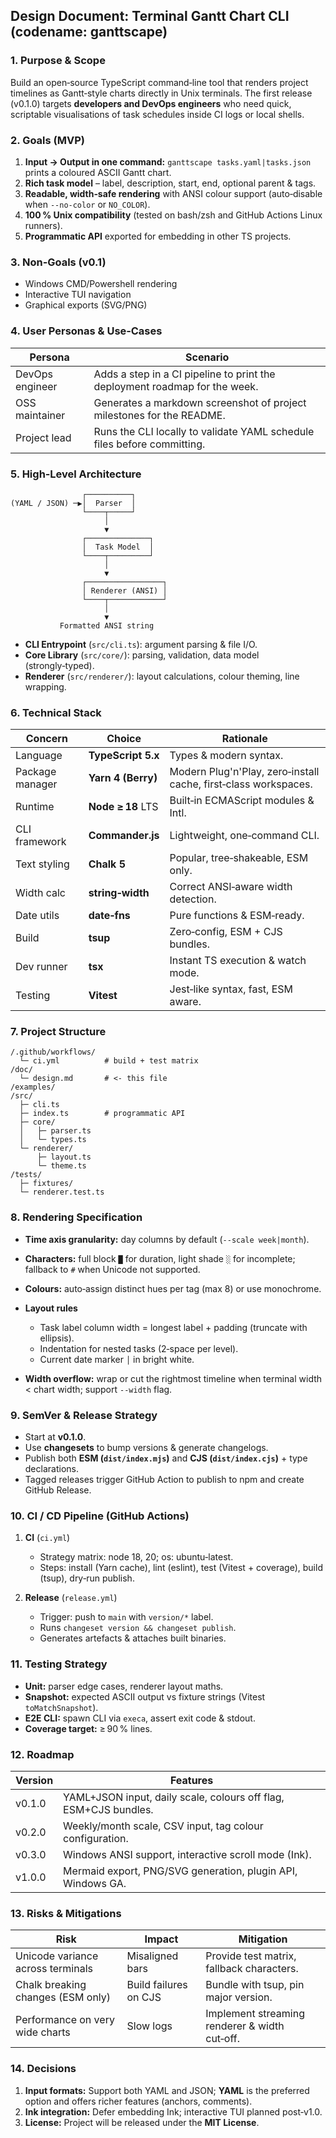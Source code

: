 ## Design Document: Terminal Gantt Chart CLI (codename: **ganttscape**)

### 1. Purpose & Scope

Build an open‑source TypeScript command‑line tool that renders project timelines as Gantt‑style charts directly in Unix terminals.  The first release (v0.1.0) targets **developers and DevOps engineers** who need quick, scriptable visualisations of task schedules inside CI logs or local shells.

### 2. Goals (MVP)

1. **Input → Output in one command:** `ganttscape tasks.yaml|tasks.json` prints a coloured ASCII Gantt chart.
2. **Rich task model** – label, description, start, end, optional parent & tags.
3. **Readable, width‑safe rendering** with ANSI colour support (auto‑disable when `--no‑color` or `NO_COLOR`).
4. **100 % Unix compatibility** (tested on bash/zsh and GitHub Actions Linux runners).
5. **Programmatic API** exported for embedding in other TS projects.

### 3. Non‑Goals (v0.1)

* Windows CMD/Powershell rendering
* Interactive TUI navigation
* Graphical exports (SVG/PNG)

### 4. User Personas & Use‑Cases

| Persona         | Scenario                                                                   |
| --------------- | -------------------------------------------------------------------------- |
| DevOps engineer | Adds a step in a CI pipeline to print the deployment roadmap for the week. |
| OSS maintainer  | Generates a markdown screenshot of project milestones for the README.      |
| Project lead    | Runs the CLI locally to validate YAML schedule files before committing.    |

### 5. High‑Level Architecture

```
                ┌──────────┐
(YAML / JSON) ─▶│  Parser  │
                └────┬─────┘
                     │
                     ▼
                ┌──────────────┐
                │  Task Model  │
                └────┬─────────┘
                     │
                     ▼
                ┌─────────────────┐
                │ Renderer (ANSI) │
                └────┬────────────┘
                     │
                     ▼
           Formatted ANSI string
```

* **CLI Entrypoint** (`src/cli.ts`): argument parsing & file I/O.
* **Core Library** (`src/core/`): parsing, validation, data model (strongly‑typed).
* **Renderer** (`src/renderer/`): layout calculations, colour theming, line wrapping.

### 6. Technical Stack

| Concern         | Choice             | Rationale                                                       |
| --------------- | ------------------ | --------------------------------------------------------------- |
| Language        | **TypeScript 5.x** | Types & modern syntax.                                          |
| Package manager | **Yarn 4 (Berry)** | Modern Plug'n'Play, zero‑install cache, first‑class workspaces. |
| Runtime         | **Node ≥ 18** LTS  | Built‑in ECMAScript modules & Intl.                             |
| CLI framework   | **Commander.js**   | Lightweight, one‑command CLI.                                   |
| Text styling    | **Chalk 5**        | Popular, tree‑shakeable, ESM only.                              |
| Width calc      | **string‑width**   | Correct ANSI‑aware width detection.                             |
| Date utils      | **date‑fns**       | Pure functions & ESM‑ready.                                     |
| Build           | **tsup**           | Zero‑config, ESM + CJS bundles.                                 |
| Dev runner      | **tsx**            | Instant TS execution & watch mode.                              |
| Testing         | **Vitest**         | Jest‑like syntax, fast, ESM aware.                              |

### 7. Project Structure

```
/.github/workflows/
  └─ ci.yml          # build + test matrix
/doc/
  └─ design.md       # <- this file
/examples/
/src/
  ├─ cli.ts
  ├─ index.ts        # programmatic API
  ├─ core/
  │   ├─ parser.ts
  │   └─ types.ts
  └─ renderer/
      ├─ layout.ts
      └─ theme.ts
/tests/
  ├─ fixtures/
  └─ renderer.test.ts
```

### 8. Rendering Specification

* **Time axis granularity:** day columns by default (`--scale week|month`).
* **Characters:** full block `█` for duration, light shade `░` for incomplete; fallback to `#` when Unicode not supported.
* **Colours:** auto‑assign distinct hues per tag (max 8) or use monochrome.
* **Layout rules**

  * Task label column width = longest label + padding (truncate with ellipsis).
  * Indentation for nested tasks (2‑space per level).
  * Current date marker `│` in bright white.
* **Width overflow:** wrap or cut the rightmost timeline when terminal width < chart width; support `--width` flag.

### 9. SemVer & Release Strategy

* Start at **v0.1.0**.
* Use **changesets** to bump versions & generate changelogs.
* Publish both **ESM (`dist/index.mjs`)** and **CJS (`dist/index.cjs`)** + type declarations.
* Tagged releases trigger GitHub Action to publish to npm and create GitHub Release.

### 10. CI / CD Pipeline (GitHub Actions)

1. **CI** (`ci.yml`)

   * Strategy matrix: node 18, 20; os: ubuntu‑latest.
   * Steps: install (Yarn cache), lint (eslint), test (Vitest + coverage), build (tsup), dry‑run publish.
2. **Release** (`release.yml`)

   * Trigger: push to `main` with `version/*` label.
   * Runs `changeset version && changeset publish`.
   * Generates artefacts & attaches built binaries.

### 11. Testing Strategy

* **Unit:** parser edge cases, renderer layout maths.
* **Snapshot:** expected ASCII output vs fixture strings (Vitest `toMatchSnapshot`).
* **E2E CLI:** spawn CLI via `execa`, assert exit code & stdout.
* **Coverage target:** ≥ 90 % lines.

### 12. Roadmap

| Version | Features                                                         |
| ------- | ---------------------------------------------------------------- |
| v0.1.0  | YAML+JSON input, daily scale, colours off flag, ESM+CJS bundles. |
| v0.2.0  | Weekly/month scale, CSV input, tag colour configuration.         |
| v0.3.0  | Windows ANSI support, interactive scroll mode (Ink).             |
| v1.0.0  | Mermaid export, PNG/SVG generation, plugin API, Windows GA.      |

### 13. Risks & Mitigations

| Risk                              | Impact                | Mitigation                                    |
| --------------------------------- | --------------------- | --------------------------------------------- |
| Unicode variance across terminals | Misaligned bars       | Provide test matrix, fallback characters.     |
| Chalk breaking changes (ESM only) | Build failures on CJS | Bundle with tsup, pin major version.          |
| Performance on very wide charts   | Slow logs             | Implement streaming renderer & width cut‑off. |

### 14. Decisions

1. **Input formats:** Support both YAML and JSON; **YAML** is the preferred option and offers richer features (anchors, comments).
2. **Ink integration:** Defer embedding Ink; interactive TUI planned post‑v1.0.
3. **License:** Project will be released under the **MIT License**.

